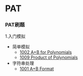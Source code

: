 # PAT
### PAT刷题
1.入门模拟
  - 简单模拟
    - [1002	A+B for Polynomials](https://pintia.cn/problem-sets/994805342720868352/problems/994805526272000000)
    - [1009	Product of Polynomials](https://pintia.cn/problem-sets/994805342720868352/problems/994805509540921344)
  - 字符串处理
    - [1001	A+B Format](https://pintia.cn/problem-sets/994805342720868352/problems/994805528788582400)
